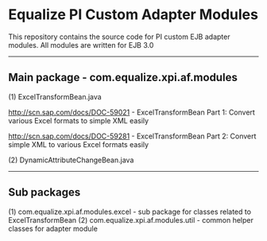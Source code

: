 Equalize PI Custom Adapter Modules
==================
This repository contains the source code for PI custom EJB adapter modules.
All modules are written for EJB 3.0

----------------------------------------------------
Main package - com.equalize.xpi.af.modules
----------------------------------------------------
(1) ExcelTransformBean.java

http://scn.sap.com/docs/DOC-59021 - ExcelTransformBean Part 1: Convert various Excel formats to simple XML easily

http://scn.sap.com/docs/DOC-59281 - ExcelTransformBean Part 2: Convert simple XML to various Excel formats easily

(2) DynamicAttributeChangeBean.java


----------------------------------------------------
Sub packages
----------------------------------------------------
(1) com.equalize.xpi.af.modules.excel - sub package for classes related to ExcelTransformBean
(2) com.equalize.xpi.af.modules.util - common helper classes for adapter module
